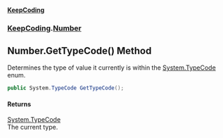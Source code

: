 #### [KeepCoding](index.md 'index')
### [KeepCoding](KeepCoding.md 'KeepCoding').[Number](KeepCoding_Number.md 'KeepCoding.Number')
## Number.GetTypeCode() Method
Determines the type of value it currently is within the [System.TypeCode](https://docs.microsoft.com/en-us/dotnet/api/System.TypeCode 'System.TypeCode') enum.  
```csharp
public System.TypeCode GetTypeCode();
```
#### Returns
[System.TypeCode](https://docs.microsoft.com/en-us/dotnet/api/System.TypeCode 'System.TypeCode')  
The current type.
